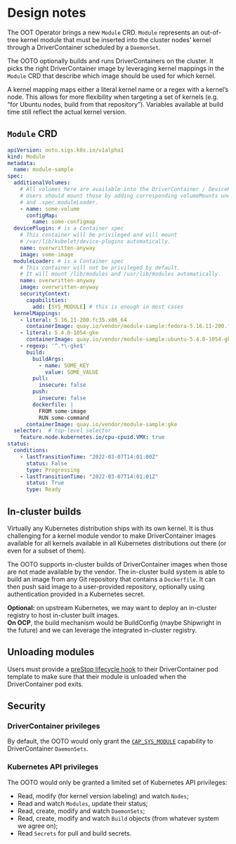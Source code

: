 # Design notes

The OOT Operator brings a new `Module` CRD.
`Module` represents an out-of-tree kernel module that must be inserted into the cluster nodes’ kernel through a
DriverContainer scheduled by a `DaemonSet`.

The OOTO optionally builds and runs DriverContainers on the cluster.
It picks the right DriverContainer image by leveraging kernel mappings in the `Module` CRD that describe which image
should be used for which kernel.

A kernel mapping maps either a literal kernel name or a regex with a kernel’s node.
This allows for more flexibility when targeting a set of kernels (e.g. “for Ubuntu nodes, build from that repository”).
Variables available at build time still reflect the actual kernel version.

## `Module` CRD
```yaml
apiVersion: ooto.sigs.k8s.io/v1alpha1
kind: Module
metadata:
  name: module-sample
spec:
  additionalVolumes:
    # All volumes here are available into the DriverContainer / DevicePlugin pod.
    # Users should mount those by adding corresponding volumeMounts under .spec.devicePlugin
    # and .spec.moduleLoader.
    - name: some-volume
      configMap:
        name: some-configmap
  devicePlugin: # is a Container spec
    # This container will be privileged and will mount
    # /var/lib/kubelet/device-plugins automatically.
    name: overwritten-anyway
    image: some-image
  moduleLoader: # is a Container spec
    # This container will not be privileged by default.
    # It will mount /lib/modules and /usr/lib/modules automatically.
    name: overwritten-anyway
    image: overwritten-anyway
    securityContext:
      capabilities:
        add: [SYS_MODULE] # this is enough in most cases
  kernelMappings:
    - literal: 5.16.11-200.fc35.x86_64
      containerImage: quay.io/vendor/module-sample:fedora-5.16.11-200.fc35.x86_64
    - literal: 5.4.0-1054-gke
      containerImage: quay.io/vendor/module-sample:ubuntu-5.4.0-1054-gke
    - regexp: '^.*\-gke$'
      build:
        buildArgs:
          - name: SOME_KEY
            value: SOME_VALUE
        pull:
          insecure: false
        push:
          insecure: false
        dockerfile: |
          FROM some-image
          RUN some-command
      containerImage: quay.io/vendor/module-sample:gke
  selector:  # top-level selector
    feature.node.kubernetes.io/cpu-cpuid.VMX: true
status:
  conditions:
    - lastTransitionTime: "2022-03-07T14:01:00Z"
      status: False
      type: Progressing
    - lastTransitionTime: "2022-03-07T14:01:01Z"
      status: True
      type: Ready
```

## In-cluster builds
Virtually any Kubernetes distribution ships with its own kernel.
It is thus challenging for a kernel module vendor to make DriverContainer images available for all kernels available
in all Kubernetes distributions out there (or even for a subset of them).

The OOTO supports in-cluster builds of DriverContainer images when those are not made available by the vendor.
The in-cluster build system is able to build an image from any Git repository that contains a `Dockerfile`.
It can then push said image to a user-provided repository, optionally using authentication provided in a Kubernetes secret.

**Optional:** on upstream Kubernetes, we may want to deploy an in-cluster registry to host in-cluster built images.  
**On OCP**, the build mechanism would be BuildConfig (maybe Shipwright in the future) and we can leverage the
integrated in-cluster registry.

## Unloading modules
Users must provide a [preStop lifecycle hook](https://kubernetes.io/docs/concepts/containers/container-lifecycle-hooks/)
to their DriverContainer pod template to make sure that their module is unloaded when the DriverContainer pod exits.

## Security

### DriverContainer privileges
By default, the OOTO would only grant the [`CAP_SYS_MODULE`](https://man7.org/linux/man-pages/man7/capabilities.7.html)
capability to DriverContainer `DaemonSets`.

### Kubernetes API privileges
The OOTO would only be granted a limited set of Kubernetes API privileges:

- Read, modify (for kernel version labeling) and watch `Nodes`;
- Read and watch `Modules`, update their status;
- Read, create, modify and watch `DaemonSets`;
- Read, create, modify and watch `Build` objects (from whatever system we agree on);
- Read `Secrets` for pull and build secrets.
